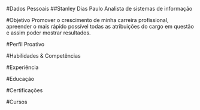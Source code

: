 #Dados Pessoais
##Stanley Dias Paulo
Analista de sistemas de informação

#Objetivo
Promover o crescimento de minha carreira profissional, apreender o mais rápido possível todas as atribuições do cargo em questão e assim poder mostrar resultados.

#Perfil
Proativo

#Habilidades & Competências

#Experiência

#Educação

#Certificações

#Cursos



